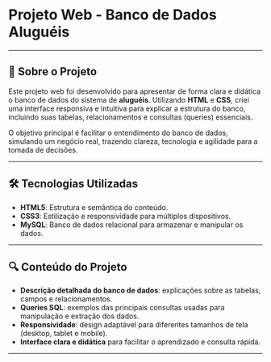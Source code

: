 # Projeto Web - Banco de Dados Aluguéis

---

## 📖 Sobre o Projeto

Este projeto web foi desenvolvido para apresentar de forma clara e didática o banco de dados do sistema de **aluguéis**. Utilizando **HTML** e **CSS**, criei uma interface responsiva e intuitiva para explicar a estrutura do banco, incluindo suas tabelas, relacionamentos e consultas (queries) essenciais.

O objetivo principal é facilitar o entendimento do banco de dados, simulando um negócio real, trazendo clareza, tecnologia e agilidade para a tomada de decisões.

---

## 🛠 Tecnologias Utilizadas

- **HTML5**: Estrutura e semântica do conteúdo.
- **CSS3**: Estilização e responsividade para múltiplos dispositivos.
- **MySQL**: Banco de dados relacional para armazenar e manipular os dados.

---

## 🔍 Conteúdo do Projeto

- **Descrição detalhada do banco de dados**: explicações sobre as tabelas, campos e relacionamentos.
- **Queries SQL**: exemplos das principais consultas usadas para manipulação e extração dos dados.
- **Responsividade**: design adaptável para diferentes tamanhos de tela (desktop, tablet e mobile).
- **Interface clara e didática** para facilitar o aprendizado e consulta rápida.

---

